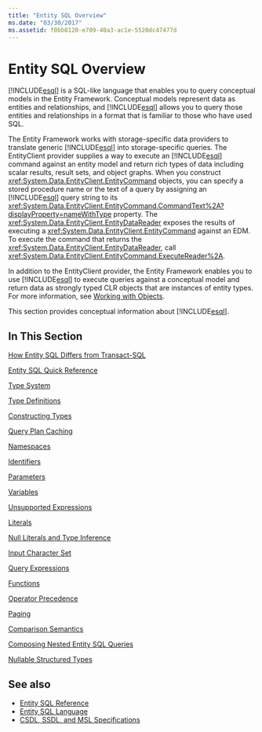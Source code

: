 ```yaml
---
title: "Entity SQL Overview"
ms.date: "03/30/2017"
ms.assetid: f0bb8120-e709-40a3-ac1e-5520dc47477d
---
```

# Entity SQL Overview
[!INCLUDE[esql](../../../../../../includes/esql-md.md)] is a SQL-like language that enables you to query conceptual models in the Entity Framework. Conceptual models represent data as entities and relationships, and [!INCLUDE[esql](../../../../../../includes/esql-md.md)] allows you to query those entities and relationships in a format that is familiar to those who have used SQL.  

 The Entity Framework works with storage-specific data providers to translate generic [!INCLUDE[esql](../../../../../../includes/esql-md.md)] into storage-specific queries. The EntityClient provider supplies a way to execute an [!INCLUDE[esql](../../../../../../includes/esql-md.md)] command against an entity model and return rich types of data including scalar results, result sets, and object graphs. When you construct <xref:System.Data.EntityClient.EntityCommand> objects, you can specify a stored procedure name or the text of a query by assigning an [!INCLUDE[esql](../../../../../../includes/esql-md.md)] query string to its <xref:System.Data.EntityClient.EntityCommand.CommandText%2A?displayProperty=nameWithType> property. The <xref:System.Data.EntityClient.EntityDataReader> exposes the results of executing a <xref:System.Data.EntityClient.EntityCommand> against an EDM. To execute the command that returns the <xref:System.Data.EntityClient.EntityDataReader>, call <xref:System.Data.EntityClient.EntityCommand.ExecuteReader%2A>.  
  
 In addition to the EntityClient provider, the Entity Framework enables you to use [!INCLUDE[esql](../../../../../../includes/esql-md.md)] to execute queries against a conceptual model and return data as strongly typed CLR objects that are instances of entity types. For more information, see [Working with Objects](../working-with-objects.md).  
  
 This section provides conceptual information about [!INCLUDE[esql](../../../../../../includes/esql-md.md)].  
  
## In This Section  
 [How Entity SQL Differs from Transact-SQL](how-entity-sql-differs-from-transact-sql.md)  
  
 [Entity SQL Quick Reference](entity-sql-quick-reference.md)  
  
 [Type System](type-system-entity-sql.md)  
  
 [Type Definitions](type-definitions-entity-sql.md)  
  
 [Constructing Types](constructing-types-entity-sql.md)  
  
 [Query Plan Caching](query-plan-caching-entity-sql.md)  
  
 [Namespaces](namespaces-entity-sql.md)  
  
 [Identifiers](identifiers-entity-sql.md)  
  
 [Parameters](parameters-entity-sql.md)  
  
 [Variables](variables-entity-sql.md)  
  
 [Unsupported Expressions](unsupported-expressions-entity-sql.md)  
  
 [Literals](literals-entity-sql.md)  
  
 [Null Literals and Type Inference](null-literals-and-type-inference-entity-sql.md)  
  
 [Input Character Set](input-character-set-entity-sql.md)  
  
 [Query Expressions](query-expressions-entity-sql.md)  
  
 [Functions](functions-entity-sql.md)  
  
 [Operator Precedence](operator-precedence-entity-sql.md)  
  
 [Paging](paging-entity-sql.md)  
  
 [Comparison Semantics](comparison-semantics-entity-sql.md)  
  
 [Composing Nested Entity SQL Queries](composing-nested-entity-sql-queries.md)  
  
 [Nullable Structured Types](nullable-structured-types-entity-sql.md)  
  
## See also

- [Entity SQL Reference](entity-sql-reference.md)
- [Entity SQL Language](entity-sql-language.md)
- [CSDL, SSDL, and MSL Specifications](/ef/ef6/modeling/designer/advanced/edmx/csdl-spec)
